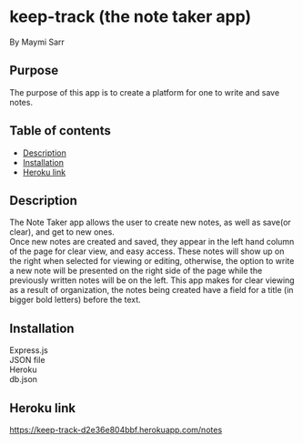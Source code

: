 # keep-track (the note taker app)
By Maymi Sarr


## Purpose
The purpose of this app is to create a platform for one to write and save notes.  
## Table of contents
- [Description](#description)
- [Installation](#installation)
- [Heroku link](#link)


## Description
The Note Taker app allows the user to create new notes, as well as save(or clear), and get to  new ones.  
Once new notes are created and saved, they appear in the left hand column of the page for clear view, and easy access. These notes will show up on the right when selected for viewing or editing, otherwise, the option to write a new note will be presented on the right side of the page while the previously written notes will be on the left.  This app makes for clear viewing as a result of organization, the notes being created have a field for a title (in bigger bold letters) before the text. 
   


## Installation
<div>Express.js </div>
<div>JSON file</div>
<div>Heroku</div>
<div>db.json</div>


## Heroku link
https://keep-track-d2e36e804bbf.herokuapp.com/notes

